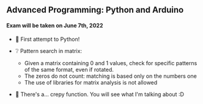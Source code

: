 ## Advanced Programming: Python and Arduino
#### Exam will be taken on June 7th, 2022

- :muscle: First attempt to Python!
- :grey_question: Pattern search in matrix:
  - Given a matrix containing 0 and 1 values, check for specific patterns of the same format, even if rotated.
  - The zeros do not count: matching is based only on the numbers one
  - The use of libraries for matrix analysis is not allowed

- :poop: There's a... crepy function. You will see what I'm talking about :D

